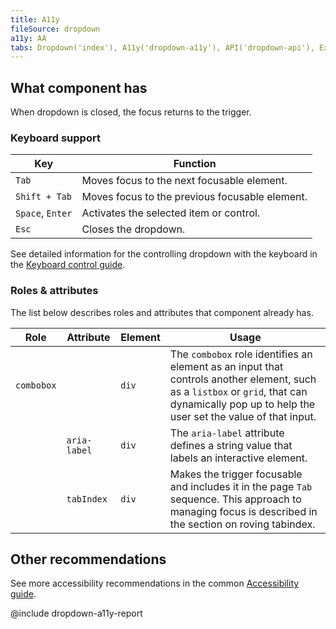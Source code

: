 ```yaml
---
title: A11y
fileSource: dropdown
a11y: AA
tabs: Dropdown('index'), A11y('dropdown-a11y'), API('dropdown-api'), Example('dropdown-code'), Changelog('dropdown-changelog')
---
```


## What component has

When dropdown is closed, the focus returns to the trigger.

### Keyboard support

| Key              | Function                                       |
| ---------------- | ---------------------------------------------- |
| `Tab`            | Moves focus to the next focusable element.     |
| `Shift + Tab`    | Moves focus to the previous focusable element. |
| `Space`, `Enter` | Activates the selected item or control.        |
| `Esc`            | Closes the dropdown.                           |

See detailed information for the controlling dropdown with the keyboard in the [Keyboard control guide](/core-principles/a11y/a11y-keyboard/#keyboard_support_for_popper).

### Roles & attributes

The list below describes roles and attributes that component already has.

| Role | Attribute    | Element | Usage                                                                                                                                                   |
| ---- | ------------ | ------- | ------------------------------------------------------------------------------------------------------------------------------------------------------- |
| `combobox` |        | `div`   | The `combobox` role identifies an element as an input that controls another element, such as a `listbox` or `grid`, that can dynamically pop up to help the user set the value of that input. |
|      | `aria-label` | `div`   | The `aria-label` attribute defines a string value that labels an interactive element.                                                                   |
|      | `tabIndex`   | `div`   | Makes the trigger focusable and includes it in the page `Tab` sequence. This approach to managing focus is described in the section on roving tabindex. |

## Other recommendations

See more accessibility recommendations in the common [Accessibility guide](/core-principles/a11y/).

@include dropdown-a11y-report
